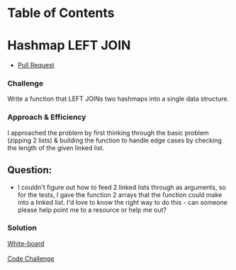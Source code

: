 # Table of Contents

# Hashmap LEFT JOIN
- [Pull Request](https://github.com/SianCulligan/data-structures-and-algorithms/pull/38)

### Challenge
Write a function that LEFT JOINs two hashmaps into a single data structure.

### Approach & Efficiency
I approached the problem by first thinking through the basic problem (zipping 2 lists) & building the function to handle edge cases by checking the length of the given linked list.

## Question:
- I couldn't figure out how to feed 2 linked lists through as arguments, so for the tests, I gave the function 2 arrays that the function could make into a linked list. I'd love to know the right way to do this - can someone please help point me to a resource or help me out?

### Solution
[White-board](./assets/lab28wb.png)</br></br>
[Code Challenge](left-join.js)